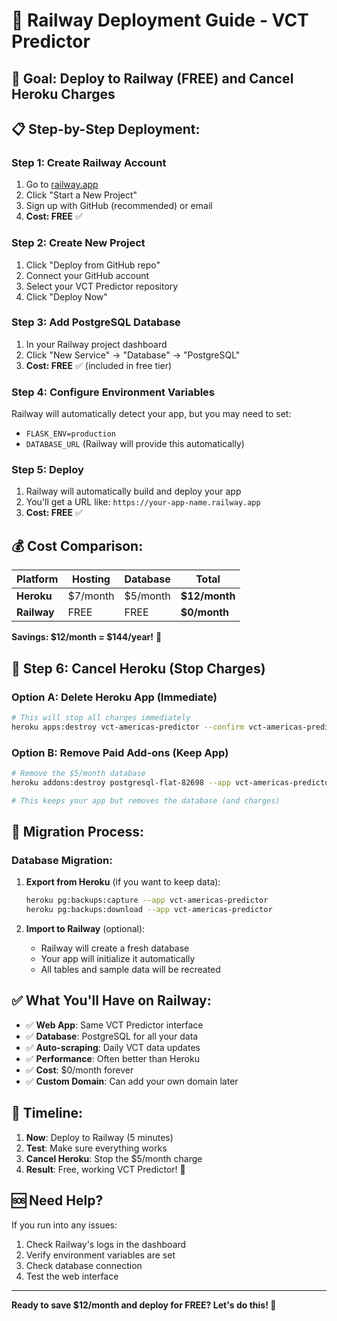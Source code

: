 # 🚂 Railway Deployment Guide - VCT Predictor

## 🎯 **Goal: Deploy to Railway (FREE) and Cancel Heroku Charges**

## 📋 **Step-by-Step Deployment:**

### **Step 1: Create Railway Account**
1. Go to [railway.app](https://railway.app)
2. Click "Start a New Project"
3. Sign up with GitHub (recommended) or email
4. **Cost: FREE** ✅

### **Step 2: Create New Project**
1. Click "Deploy from GitHub repo"
2. Connect your GitHub account
3. Select your VCT Predictor repository
4. Click "Deploy Now"

### **Step 3: Add PostgreSQL Database**
1. In your Railway project dashboard
2. Click "New Service" → "Database" → "PostgreSQL"
3. **Cost: FREE** ✅ (included in free tier)

### **Step 4: Configure Environment Variables**
Railway will automatically detect your app, but you may need to set:
- `FLASK_ENV=production`
- `DATABASE_URL` (Railway will provide this automatically)

### **Step 5: Deploy**
1. Railway will automatically build and deploy your app
2. You'll get a URL like: `https://your-app-name.railway.app`
3. **Cost: FREE** ✅

## 💰 **Cost Comparison:**

| Platform | Hosting | Database | Total |
|----------|---------|----------|-------|
| **Heroku** | $7/month | $5/month | **$12/month** |
| **Railway** | FREE | FREE | **$0/month** |

**Savings: $12/month = $144/year!** 🎉

## 🚫 **Step 6: Cancel Heroku (Stop Charges)**

### **Option A: Delete Heroku App (Immediate)**
```bash
# This will stop all charges immediately
heroku apps:destroy vct-americas-predictor --confirm vct-americas-predictor
```

### **Option B: Remove Paid Add-ons (Keep App)**
```bash
# Remove the $5/month database
heroku addons:destroy postgresql-flat-82698 --app vct-americas-predictor

# This keeps your app but removes the database (and charges)
```

## 🔄 **Migration Process:**

### **Database Migration:**
1. **Export from Heroku** (if you want to keep data):
   ```bash
   heroku pg:backups:capture --app vct-americas-predictor
   heroku pg:backups:download --app vct-americas-predictor
   ```

2. **Import to Railway** (optional):
   - Railway will create a fresh database
   - Your app will initialize it automatically
   - All tables and sample data will be recreated

## ✅ **What You'll Have on Railway:**

- ✅ **Web App**: Same VCT Predictor interface
- ✅ **Database**: PostgreSQL for all your data
- ✅ **Auto-scraping**: Daily VCT data updates
- ✅ **Performance**: Often better than Heroku
- ✅ **Cost**: $0/month forever
- ✅ **Custom Domain**: Can add your own domain later

## 🎯 **Timeline:**

1. **Now**: Deploy to Railway (5 minutes)
2. **Test**: Make sure everything works
3. **Cancel Heroku**: Stop the $5/month charge
4. **Result**: Free, working VCT Predictor! 🎉

## 🆘 **Need Help?**

If you run into any issues:
1. Check Railway's logs in the dashboard
2. Verify environment variables are set
3. Check database connection
4. Test the web interface

---

**Ready to save $12/month and deploy for FREE? Let's do this! 🚀**

